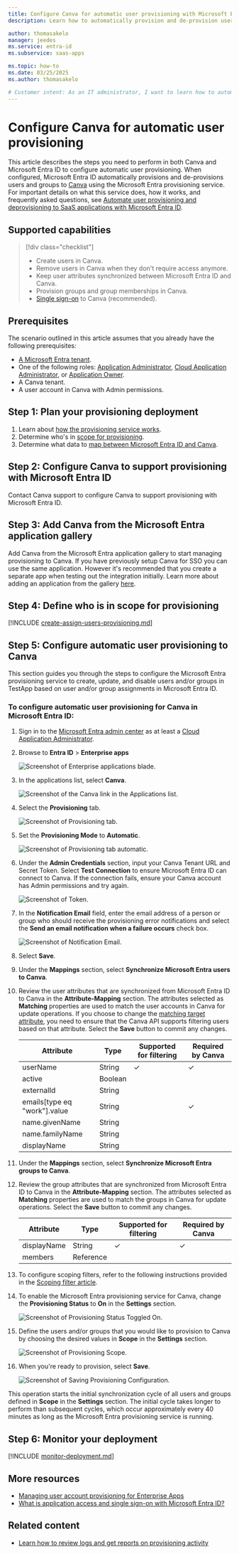 ```yaml
---
title: Configure Canva for automatic user provisioning with Microsoft Entra ID
description: Learn how to automatically provision and de-provision user accounts from Microsoft Entra ID to Canva.

author: thomasakelo
manager: jeedes
ms.service: entra-id
ms.subservice: saas-apps

ms.topic: how-to
ms.date: 03/25/2025
ms.author: thomasakelo

# Customer intent: As an IT administrator, I want to learn how to automatically provision and deprovision user accounts from Microsoft Entra ID to Canva so that I can streamline the user management process and ensure that users have the appropriate access to Canva.
---
```


# Configure Canva for automatic user provisioning

This article describes the steps you need to perform in both Canva and Microsoft Entra ID to configure automatic user provisioning. When configured, Microsoft Entra ID automatically provisions and de-provisions users and groups to [Canva](https://www.canva.com/) using the Microsoft Entra provisioning service. For important details on what this service does, how it works, and frequently asked questions, see [Automate user provisioning and deprovisioning to SaaS applications with Microsoft Entra ID](~/identity/app-provisioning/user-provisioning.md). 


## Supported capabilities
> [!div class="checklist"]
> * Create users in Canva.
> * Remove users in Canva when they don't require access anymore.
> * Keep user attributes synchronized between Microsoft Entra ID and Canva.
> * Provision groups and group memberships in Canva.
> * [Single sign-on](canva-tutorial.md) to Canva (recommended).

## Prerequisites

The scenario outlined in this article assumes that you already have the following prerequisites:

* [A Microsoft Entra tenant](~/identity-platform/quickstart-create-new-tenant.md). 
* One of the following roles: [Application Administrator](/entra/identity/role-based-access-control/permissions-reference#application-administrator), [Cloud Application Administrator](/entra/identity/role-based-access-control/permissions-reference#cloud-application-administrator), or [Application Owner](/entra/fundamentals/users-default-permissions#owned-enterprise-applications).
* A Canva tenant.
* A user account in Canva with Admin permissions.

## Step 1: Plan your provisioning deployment
1. Learn about [how the provisioning service works](~/identity/app-provisioning/user-provisioning.md).
1. Determine who's in [scope for provisioning](~/identity/app-provisioning/define-conditional-rules-for-provisioning-user-accounts.md).
1. Determine what data to [map between Microsoft Entra ID and Canva](~/identity/app-provisioning/customize-application-attributes.md).

<a name='step-2-configure-canva-to-support-provisioning-with-azure-ad'></a>

## Step 2: Configure Canva to support provisioning with Microsoft Entra ID
Contact Canva support to configure Canva to support provisioning with Microsoft Entra ID.

<a name='step-3-add-canva-from-the-azure-ad-application-gallery'></a>

## Step 3: Add Canva from the Microsoft Entra application gallery

Add Canva from the Microsoft Entra application gallery to start managing provisioning to Canva. If you have previously setup Canva for SSO you can use the same application. However it's recommended that you create a separate app when testing out the integration initially. Learn more about adding an application from the gallery [here](~/identity/enterprise-apps/add-application-portal.md). 

## Step 4: Define who is in scope for provisioning 

[!INCLUDE [create-assign-users-provisioning.md](~/identity/saas-apps/includes/create-assign-users-provisioning.md)]

## Step 5: Configure automatic user provisioning to Canva 

This section guides you through the steps to configure the Microsoft Entra provisioning service to create, update, and disable users and/or groups in TestApp based on user and/or group assignments in Microsoft Entra ID.

<a name='to-configure-automatic-user-provisioning-for-canva-in-azure-ad'></a>

### To configure automatic user provisioning for Canva in Microsoft Entra ID:

1. Sign in to the [Microsoft Entra admin center](https://entra.microsoft.com) as at least a [Cloud Application Administrator](~/identity/role-based-access-control/permissions-reference.md#cloud-application-administrator).
1. Browse to **Entra ID** > **Enterprise apps**

	![Screenshot of Enterprise applications blade.](common/enterprise-applications.png)

1. In the applications list, select **Canva**.

	![Screenshot of the Canva link in the Applications list.](common/all-applications.png)

1. Select the **Provisioning** tab.

	![Screenshot of Provisioning tab.](common/provisioning.png)

1. Set the **Provisioning Mode** to **Automatic**.

	![Screenshot of Provisioning tab automatic.](common/provisioning-automatic.png)

1. Under the **Admin Credentials** section, input your Canva Tenant URL and Secret Token. Select **Test Connection** to ensure Microsoft Entra ID can connect to Canva. If the connection fails, ensure your Canva account has Admin permissions and try again.

 	![Screenshot of Token.](common/provisioning-testconnection-tenanturltoken.png)

1. In the **Notification Email** field, enter the email address of a person or group who should receive the provisioning error notifications and select the **Send an email notification when a failure occurs** check box.

	![Screenshot of Notification Email.](common/provisioning-notification-email.png)

1. Select **Save**.

1. Under the **Mappings** section, select **Synchronize Microsoft Entra users to Canva**.

1. Review the user attributes that are synchronized from Microsoft Entra ID to Canva in the **Attribute-Mapping** section. The attributes selected as **Matching** properties are used to match the user accounts in Canva for update operations. If you choose to change the [matching target attribute](~/identity/app-provisioning/customize-application-attributes.md), you need to ensure that the Canva API supports filtering users based on that attribute. Select the **Save** button to commit any changes.

   |Attribute|Type|Supported for filtering|Required by Canva|
   |---|---|---|---|
   |userName|String|&check;|&check;|
   |active|Boolean|||
   |externalId|String|||
   |emails[type eq "work"].value|String||&check;|
   |name.givenName|String|||
   |name.familyName|String|||
   |displayName|String|||
   
1. Under the **Mappings** section, select **Synchronize Microsoft Entra groups to Canva**.

1. Review the group attributes that are synchronized from Microsoft Entra ID to Canva in the **Attribute-Mapping** section. The attributes selected as **Matching** properties are used to match the groups in Canva for update operations. Select the **Save** button to commit any changes.

   |Attribute|Type|Supported for filtering|Required by Canva|
   |---|---|---|---|
   |displayName|String|&check;|&check;|
   |members|Reference|||
   
1. To configure scoping filters, refer to the following instructions provided in the [Scoping filter article](~/identity/app-provisioning/define-conditional-rules-for-provisioning-user-accounts.md).

1. To enable the Microsoft Entra provisioning service for Canva, change the **Provisioning Status** to **On** in the **Settings** section.

	![Screenshot of Provisioning Status Toggled On.](common/provisioning-toggle-on.png)

1. Define the users and/or groups that you would like to provision to Canva by choosing the desired values in **Scope** in the **Settings** section.

	![Screenshot of Provisioning Scope.](common/provisioning-scope.png)

1. When you're ready to provision, select **Save**.

	![Screenshot of Saving Provisioning Configuration.](common/provisioning-configuration-save.png)

This operation starts the initial synchronization cycle of all users and groups defined in **Scope** in the **Settings** section. The initial cycle takes longer to perform than subsequent cycles, which occur approximately every 40 minutes as long as the Microsoft Entra provisioning service is running. 

## Step 6: Monitor your deployment

[!INCLUDE [monitor-deployment.md](~/identity/saas-apps/includes/monitor-deployment.md)]

## More resources

* [Managing user account provisioning for Enterprise Apps](~/identity/app-provisioning/configure-automatic-user-provisioning-portal.md)
* [What is application access and single sign-on with Microsoft Entra ID?](~/identity/enterprise-apps/what-is-single-sign-on.md)

## Related content

* [Learn how to review logs and get reports on provisioning activity](~/identity/app-provisioning/check-status-user-account-provisioning.md)
